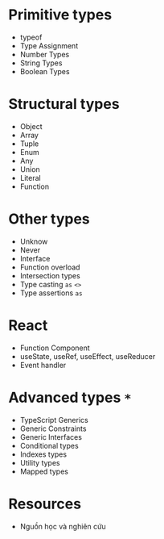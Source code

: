 # Primitive types

- typeof
- Type Assignment
- Number Types
- String Types
- Boolean Types

# Structural types

- Object
- Array
- Tuple
- Enum
- Any
- Union
- Literal
- Function

# Other types

- Unknow
- Never
- Interface
- Function overload
- Intersection types
- Type casting `as` `<>`
- Type assertions `as`

# React

- Function Component
- useState, useRef, useEffect, useReducer
- Event handler

# Advanced types `*`

- TypeScript Generics
- Generic Constraints
- Generic Interfaces
- Conditional types
- Indexes types
- Utility types
- Mapped types

# Resources

- Nguồn học và nghiên cứu

